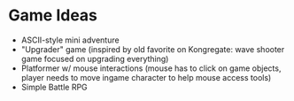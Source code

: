 # Game Ideas

* ASCII-style mini adventure
* "Upgrader" game (inspired by old favorite on Kongregate: wave shooter game focused on upgrading everything)
* Platformer w/ mouse interactions (mouse has to click on game objects, player needs to move ingame character to help mouse access tools)
* Simple Battle RPG

